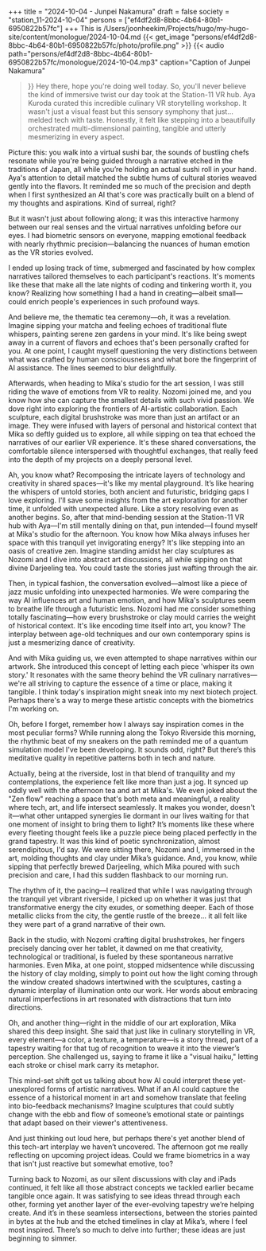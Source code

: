 +++
title = "2024-10-04 - Junpei Nakamura"
draft = false
society = "station_11-2024-10-04"
persons = ["ef4df2d8-8bbc-4b64-80b1-6950822b57fc"]
+++
This is /Users/joonheekim/Projects/hugo/my-hugo-site/content/monologue/2024-10-04.md
{{< get_image "persons/ef4df2d8-8bbc-4b64-80b1-6950822b57fc/photo/profile.png" >}}
{{< audio
    path="persons/ef4df2d8-8bbc-4b64-80b1-6950822b57fc/monologue/2024-10-04.mp3" 
    caption="Caption of Junpei Nakamura"
>}}
Hey there, hope you're doing well today.
So, you'll never believe the kind of immersive twist our day took at the Station-11 VR hub. Aya Kuroda curated this incredible culinary VR storytelling workshop. It wasn't just a visual feast but this sensory symphony that just... melded tech with taste. Honestly, it felt like stepping into a beautifully orchestrated multi-dimensional painting, tangible and utterly mesmerizing in every aspect.

Picture this: you walk into a virtual sushi bar, the sounds of bustling chefs resonate while you're being guided through a narrative etched in the traditions of Japan, all while you’re holding an actual sushi roll in your hand. Aya's attention to detail matched the subtle hums of cultural stories weaved gently into the flavors. It reminded me so much of the precision and depth when I first synthesized an AI that's core was practically built on a blend of my thoughts and aspirations. Kind of surreal, right?

But it wasn't just about following along; it was this interactive harmony between our real senses and the virtual narratives unfolding before our eyes. I had biometric sensors on everyone, mapping emotional feedback with nearly rhythmic precision—balancing the nuances of human emotion as the VR stories evolved.

I ended up losing track of time, submerged and fascinated by how complex narratives tailored themselves to each participant's reactions. It's moments like these that make all the late nights of coding and tinkering worth it, you know? Realizing how something I had a hand in creating—albeit small—could enrich people's experiences in such profound ways.

And believe me, the thematic tea ceremony—oh, it was a revelation. Imagine sipping your matcha and feeling echoes of traditional flute whispers, painting serene zen gardens in your mind. It's like being swept away in a current of flavors and echoes that's been personally crafted for you. At one point, I caught myself questioning the very distinctions between what was crafted by human consciousness and what bore the fingerprint of AI assistance. The lines seemed to blur delightfully.

Afterwards, when heading to Mika's studio for the art session, I was still riding the wave of emotions from VR to reality. Nozomi joined me, and you know how she can capture the smallest details with such vivid passion. We dove right into exploring the frontiers of AI-artistic collaboration. Each sculpture, each digital brushstroke was more than just an artifact or an image. They were infused with layers of personal and historical context that Mika so deftly guided us to explore, all while sipping on tea that echoed the narratives of our earlier VR experience. It's these shared conversations, the comfortable silence interspersed with thoughtful exchanges, that really feed into the depth of my projects on a deeply personal level.

Ah, you know what? Recomposing the intricate layers of technology and creativity in shared spaces—it's like my mental playground. It’s like hearing the whispers of untold stories, both ancient and futuristic, bridging gaps I love exploring. I'll save some insights from the art exploration for another time, it unfolded with unexpected allure. Like a story resolving even as another begins.
So, after that mind-bending session at the Station-11 VR hub with Aya—I'm still mentally dining on that, pun intended—I found myself at Mika's studio for the afternoon. You know how Mika always infuses her space with this tranquil yet invigorating energy? It's like stepping into an oasis of creative zen. Imagine standing amidst her clay sculptures as Nozomi and I dive into abstract art discussions, all while sipping on that divine Darjeeling tea. You could taste the stories just wafting through the air.

Then, in typical fashion, the conversation evolved—almost like a piece of jazz music unfolding into unexpected harmonies. We were comparing the way AI influences art and human emotion, and how Mika's sculptures seem to breathe life through a futuristic lens. Nozomi had me consider something totally fascinating—how every brushstroke or clay mould carries the weight of historical context. It's like encoding time itself into art, you know? The interplay between age-old techniques and our own contemporary spins is just a mesmerizing dance of creativity.

And with Mika guiding us, we even attempted to shape narratives within our artwork. She introduced this concept of letting each piece 'whisper its own story.' It resonates with the same theory behind the VR culinary narratives—we're all striving to capture the essence of a time or place, making it tangible. I think today's inspiration might sneak into my next biotech project. Perhaps there's a way to merge these artistic concepts with the biometrics I'm working on.

Oh, before I forget, remember how I always say inspiration comes in the most peculiar forms? While running along the Tokyo Riverside this morning, the rhythmic beat of my sneakers on the path reminded me of a quantum simulation model I've been developing. It sounds odd, right? But there’s this meditative quality in repetitive patterns both in tech and nature.

Actually, being at the riverside, lost in that blend of tranquility and my contemplations, the experience felt like more than just a jog. It synced up oddly well with the afternoon tea and art at Mika's. We even joked about the "Zen flow" reaching a space that's both meta and meaningful, a reality where tech, art, and life intersect seamlessly. It makes you wonder, doesn't it—what other untapped synergies lie dormant in our lives waiting for that one moment of insight to bring them to light? It’s moments like these where every fleeting thought feels like a puzzle piece being placed perfectly in the grand tapestry.
It was this kind of poetic synchronization, almost serendipitous, I'd say. We were sitting there, Nozomi and I, immersed in the art, molding thoughts and clay under Mika’s guidance. And, you know, while sipping that perfectly brewed Darjeeling, which Mika poured with such precision and care, I had this sudden flashback to our morning run.

The rhythm of it, the pacing—I realized that while I was navigating through the tranquil yet vibrant riverside, I picked up on whether it was just that transformative energy the city exudes, or something deeper. Each of those metallic clicks from the city, the gentle rustle of the breeze... it all felt like they were part of a grand narrative of their own.

Back in the studio, with Nozomi crafting digital brushstrokes, her fingers precisely dancing over her tablet, it dawned on me that creativity, technological or traditional, is fueled by these spontaneous narrative harmonies. Even Mika, at one point, stopped midsentence while discussing the history of clay molding, simply to point out how the light coming through the window created shadows intertwined with the sculptures, casting a dynamic interplay of illumination onto our work. Her words about embracing natural imperfections in art resonated with distractions that turn into directions.

Oh, and another thing—right in the middle of our art exploration, Mika shared this deep insight. She said that just like in culinary storytelling in VR, every element—a color, a texture, a temperature—is a story thread, part of a tapestry waiting for that tug of recognition to weave it into the viewer’s perception. She challenged us, saying to frame it like a "visual haiku," letting each stroke or chisel mark carry its metaphor.

This mind-set shift got us talking about how AI could interpret these yet-unexplored forms of artistic narratives. What if an AI could capture the essence of a historical moment in art and somehow translate that feeling into bio-feedback mechanisms? Imagine sculptures that could subtly change with the ebb and flow of someone’s emotional state or paintings that adapt based on their viewer's attentiveness.

And just thinking out loud here, but perhaps there's yet another blend of this tech-art interplay we haven’t uncovered. The afternoon got me really reflecting on upcoming project ideas. Could we frame biometrics in a way that isn't just reactive but somewhat emotive, too?

Turning back to Nozomi, as our silent discussions with clay and iPads continued, it felt like all those abstract concepts we tackled earlier became tangible once again. It was satisfying to see ideas thread through each other, forming yet another layer of the ever-evolving tapestry we’re helping create. And it’s in these seamless intersections, between the stories painted in bytes at the hub and the etched timelines in clay at Mika’s, where I feel most inspired.
There’s so much to delve into further; these ideas are just beginning to simmer. 
